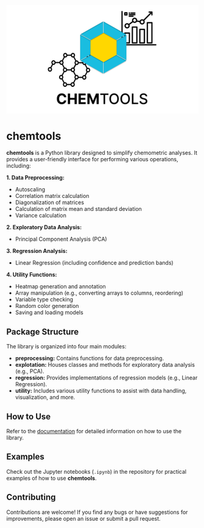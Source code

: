 <div align="center">
  <img src="https://github.com/MGriot/chemtools/blob/main/doc/img/icon.png" alt="Icon">
</div>

# chemtools

**chemtools** is a Python library designed to simplify chemometric analyses. It provides a user-friendly interface for performing various operations, including:

**1. Data Preprocessing:**
- Autoscaling
- Correlation matrix calculation
- Diagonalization of matrices
- Calculation of matrix mean and standard deviation
- Variance calculation

**2. Exploratory Data Analysis:**
- Principal Component Analysis (PCA)

**3. Regression Analysis:**
- Linear Regression (including confidence and prediction bands)

**4. Utility Functions:**
- Heatmap generation and annotation
- Array manipulation (e.g., converting arrays to columns, reordering)
- Variable type checking
- Random color generation
- Saving and loading models

## Package Structure

The library is organized into four main modules:

- **preprocessing:** Contains functions for data preprocessing.
- **explotation:** Houses classes and methods for exploratory data analysis (e.g., PCA).
- **regression:** Provides implementations of regression models (e.g., Linear Regression).
- **utility:** Includes various utility functions to assist with data handling, visualization, and more.

## How to Use

Refer to the [documentation](doc/Documentation.md) for detailed information on how to use the library. 

## Examples

Check out the Jupyter notebooks (`.ipynb`) in the repository for practical examples of how to use **chemtools**. 

## Contributing

Contributions are welcome! If you find any bugs or have suggestions for improvements, please open an issue or submit a pull request. 
